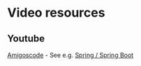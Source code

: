 # Video resources

## Youtube
[Amigoscode](https://www.youtube.com/@amigoscode/featured) - See e.g. [Spring / Spring Boot](https://www.youtube.com/watch?v=8SGI_XS5OPw&list=PLwvrYc43l1MzeA2bBYQhCWr2gvWLs9A7S)